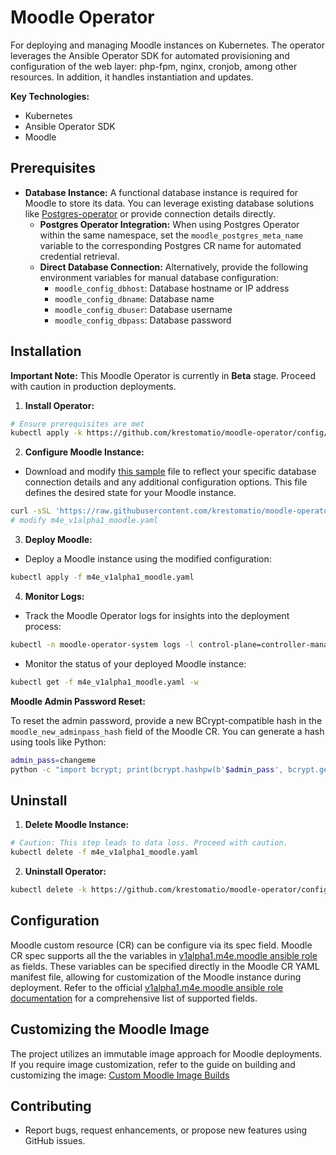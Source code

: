 # Moodle Operator

For deploying and managing Moodle instances on Kubernetes. The operator leverages the Ansible Operator SDK for automated provisioning and configuration of the web layer: php-fpm, nginx, cronjob, among other resources. In addition, it handles instantiation and updates.

**Key Technologies:**

* Kubernetes
* Ansible Operator SDK
* Moodle

## Prerequisites

* **Database Instance:** A functional database instance is required for Moodle to store its data. You can leverage existing database solutions like [Postgres-operator](https://krestomatio.com/docs/postgres-operator) or provide connection details directly.
  * **Postgres Operator Integration:** When using Postgres Operator within the same namespace, set the `moodle_postgres_meta_name` variable to the corresponding Postgres CR name for automated credential retrieval.
  * **Direct Database Connection:** Alternatively, provide the following environment variables for manual database configuration:
    * `moodle_config_dbhost`: Database hostname or IP address
    * `moodle_config_dbname`: Database name
    * `moodle_config_dbuser`: Database username
    * `moodle_config_dbpass`: Database password

## Installation

**Important Note:** This Moodle Operator is currently in **Beta** stage. Proceed with caution in production deployments.

1. **Install Operator:**
```bash
# Ensure prerequisites are met
kubectl apply -k https://github.com/krestomatio/moodle-operator/config/default?ref=v0.6.35
```

2. **Configure Moodle Instance:**
- Download and modify [this sample](https://raw.githubusercontent.com/krestomatio/moodle-operator/v0.6.35/config/samples/m4e_v1alpha1_moodle.yaml) file to reflect your specific database connection details and any additional configuration options. This file defines the desired state for your Moodle instance.
```bash
curl -sSL 'https://raw.githubusercontent.com/krestomatio/moodle-operator/v0.6.35/config/samples/m4e_v1alpha1_moodle.yaml' -o m4e_v1alpha1_moodle.yaml
# modify m4e_v1alpha1_moodle.yaml
```

3. **Deploy Moodle:**
- Deploy a Moodle instance using the modified configuration:
```bash
kubectl apply -f m4e_v1alpha1_moodle.yaml
```

4. **Monitor Logs:**
- Track the Moodle Operator logs for insights into the deployment process:
```bash
kubectl -n moodle-operator-system logs -l control-plane=controller-manager -c manager -f
```

- Monitor the status of your deployed Moodle instance:
```bash
kubectl get -f m4e_v1alpha1_moodle.yaml -w
```

**Moodle Admin Password Reset:**

To reset the admin password, provide a new BCrypt-compatible hash in the `moodle_new_adminpass_hash` field of the Moodle CR. You can generate a hash using tools like Python:
```bash
admin_pass=changeme
python -c "import bcrypt; print(bcrypt.hashpw(b'$admin_pass', bcrypt.gensalt(rounds=10)).decode('ascii'))"
```

## Uninstall

1. **Delete Moodle Instance:**
```bash
# Caution: This step leads to data loss. Proceed with caution.
kubectl delete -f m4e_v1alpha1_moodle.yaml
```

2. **Uninstall Operator:**
```bash
kubectl delete -k https://github.com/krestomatio/moodle-operator/config/default?ref=v0.6.35
```

## Configuration
Moodle custom resource (CR) can be configure via its spec field. Moodle CR spec supports all the the variables in [v1alpha1.m4e.moodle ansible role](https://krestomatio.com/docs/ansible-collection-k8s/roles/v1alpha1.m4e.moodle/defaults/main/moodle) as fields. These variables can be specified directly in the Moodle CR YAML manifest file, allowing for customization of the Moodle instance during deployment. Refer to the official [v1alpha1.m4e.moodle ansible role documentation](https://krestomatio.com/docs/ansible-collection-k8s/roles/v1alpha1.m4e.moodle/) for a comprehensive list of supported fields.

## Customizing the Moodle Image

The project utilizes an immutable image approach for Moodle deployments. If you require image customization, refer to the guide on building and customizing the image: [Custom Moodle Image Builds](https://krestomatio.com/docs/container_builder/moodle/#custom-builds)

## Contributing

* Report bugs, request enhancements, or propose new features using GitHub issues.
